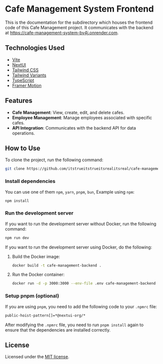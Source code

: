 # Cafe Management System Frontend

This is the documentation for the subdirectory which houses the frontend code of this Cafe Management project. It communicates with the backend at https://cafe-management-system-bv4j.onrender.com.

## Technologies Used

- [Vite](https://vitejs.dev/guide/)
- [NextUI](https://nextui.org)
- [Tailwind CSS](https://tailwindcss.com)
- [Tailwind Variants](https://tailwind-variants.org)
- [TypeScript](https://www.typescriptlang.org)
- [Framer Motion](https://www.framer.com/motion)

## Features

- **Cafe Management**: View, create, edit, and delete cafes.
- **Employee Management**: Manage employees associated with specific cafes.
- **API Integration**: Communicates with the backend API for data operations.

## How to Use

To clone the project, run the following command:

```bash
git clone https://github.com/itstrueitstrueitsrealitsreal/cafe-management-system.git
```

### Install dependencies

You can use one of them `npm`, `yarn`, `pnpm`, `bun`, Example using `npm`:

```bash
npm install
```

### Run the development server

If you want to run the development server without Docker, run the following command:

```bash
npm run dev
```

If you want to run the development server using Docker, do the following:

1. Build the Docker image:

   ```sh
   docker build -t cafe-management-backend .
   ```

2. Run the Docker container:

   ```sh
   docker run -d -p 3000:3000 --env-file .env cafe-management-backend
   ```

### Setup pnpm (optional)

If you are using `pnpm`, you need to add the following code to your `.npmrc` file:

```bash
public-hoist-pattern[]=*@nextui-org/*
```

After modifying the `.npmrc` file, you need to run `pnpm install` again to ensure that the dependencies are installed correctly.

## License

Licensed under the [MIT license](https://github.com/nextui-org/vite-template/blob/main/LICENSE).
